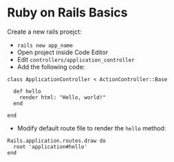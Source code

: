 # Ruby on Rails Basics
Create a new rails proejct:

- `rails new app_name`
- Open project inside Code Editor
- Edit `controllers/application_controller`
- Add the following code:

```
class ApplicationController < ActionController::Base

  def hello
    render html: "Hello, world!"
  end
  
end
```
- Modify default route file to render the `hello` method:
```
Rails.application.routes.draw do
  root 'application#hello'
end
```